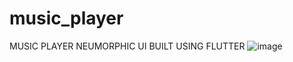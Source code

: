 # music_player
MUSIC PLAYER NEUMORPHIC UI BUILT USING FLUTTER
![image]("Screenshot_1618645481.png")
